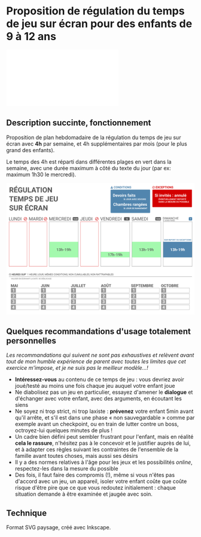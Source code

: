 # Proposition de régulation du temps de jeu sur écran pour des enfants de 9 à 12 ans

![Télécharger au format PDF](/joursdordi.pdf)

## Description succinte, fonctionnement
Proposition de plan hebdomadaire de la régulation du temps de jeu sur écran avec **4h** par semaine, et 4h supplémentaires par mois (pour le plus grand des enfants).

Le temps des 4h est réparti dans différentes plages en vert dans la semaine, avec une durée maximum à côté du texte du jour (par ex: maximum 1h30 le mercredi).

![Régulation du temps de jeu format PNG](/joursdordi.png)

## Quelques recommandations d'usage totalement personnelles
_Les recommandations qui suivent ne sont pas exhaustives et relèvent avant tout de mon humble expérience de parent avec toutes les limites que cet exercice m'impose, et je ne suis pas le meilleur modèle...!_

- **Intéressez-vous** au contenu de ce temps de jeu : vous devriez avoir joué/testé au moins une fois chaque jeu auquel votre enfant joue
- Ne diabolisez pas un jeu en particulier, essayez d'amener le **dialogue** et d'échanger avec votre enfant, avec des arguments, en écoutant les siens
- Ne soyez ni trop strict, ni trop laxiste : **prévenez** votre enfant 5min avant qu'il arrête, et s'il est dans une phase « non sauvegardable » comme par exemple avant un checkpoint, ou en train de lutter contre un boss, octroyez-lui quelques minutes de plus !
- Un cadre bien défini peut sembler frustrant pour l'enfant, mais en réalité **cela le rassure**, n'hésitez pas à le concevoir et le justifier auprès de lui, et à adapter ces règles suivant les contraintes de l'ensemble de la famille avant toutes choses, mais aussi ses désirs
- Il y a des normes relatives à l'âge pour les jeux et les possibilités _online_, respectez-les dans la mesure du possible
- Des fois, il faut faire des compromis (!), même si vous n'êtes pas d'accord avec un jeu, un appareil, isoler votre enfant coûte que coûte risque d'être pire que ce que vous redoutez initialement : chaque situation demande à être examinée et jaugée avec soin.

## Technique
Format SVG paysage, créé avec Inkscape.
